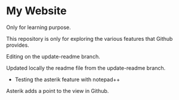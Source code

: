 # My Website
Only for learning purpose.

This repository is only for exploring the various features
that Github provides.

Editing on the update-readme branch.

Updated locally the readme file from the update-readme branch.
* Testing the asterik feature with notepad++

Asterik adds a point to the view in Github.
